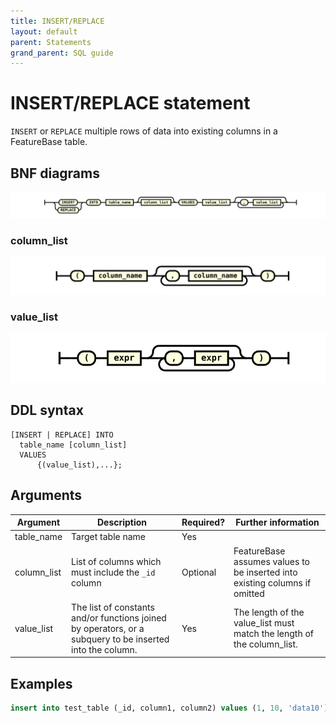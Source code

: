 ```yaml
---
title: INSERT/REPLACE
layout: default
parent: Statements
grand_parent: SQL guide
---
```


# INSERT/REPLACE statement

`INSERT` or `REPLACE` multiple rows of data into existing columns in a FeatureBase table.

## BNF diagrams

![expr](/assets/images/sql-guide/insert_stmt.svg)

### column_list
![expr](/assets/images/sql-guide/column_list.svg)

### value_list
![expr](/assets/images/sql-guide/value_list.svg)

## DDL syntax

```
[INSERT | REPLACE] INTO
  table_name [column_list]
  VALUES
      {(value_list),...};
```

## Arguments

| Argument | Description | Required? | Further information |
|---|---|---|---|
| table_name | Target table name | Yes |  |
| column_list | List of columns which must include the `_id` column | Optional | FeatureBase assumes values to be inserted into existing columns if omitted |
| value_list | The list of constants and/or functions joined by operators, or a subquery to be inserted into the column. | Yes | The length of the value_list must match the length of the column_list. |

## Examples

```sql
insert into test_table (_id, column1, column2) values (1, 10, 'data10'), (2, 10, 'data10');
```
